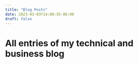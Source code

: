 ```yaml
---
title: "Blog Posts"
date: 2023-03-03T14:08:55-06:00
draft: false
---
```

# All entries of my technical and business blog